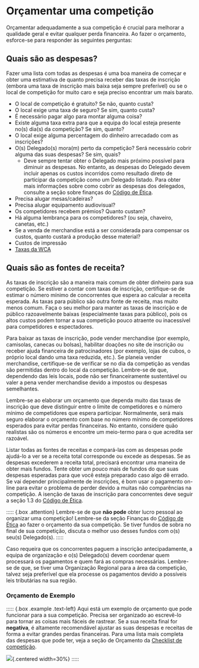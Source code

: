 # Orçamentar uma competição

Orçamentar adequadamente a sua competição é crucial para melhorar a qualidade geral e evitar qualquer perda financeira. Ao fazer o orçamento, esforce-se para responder às seguintes perguntas:

## Quais são as despesas?

Fazer uma lista com todas as despesas é uma boa maneira de começar e obter uma estimativa de quanto precisa receber das taxas de inscrição (embora uma taxa de inscrição mais baixa seja sempre preferível) ou se o local de competição for muito caro e seja preciso encontrar um mais barato.

- O local de competição é gratuito? Se não, quanto custa?
- O local exige uma taxa de seguro? Se sim, quanto custa?
- É necessário pagar algo para montar alguma coisa?
- Existe alguma taxa extra para que a equipa do local esteja presente no(s) dia(s) da competição? Se sim, quanto?
- O local exige alguma percentagem do dinheiro arrecadado com as inscrições?
- O(s) Delegado(s) mora(m) perto da competição? Será necessário cobrir alguma das suas despesas? Se sim, quais?
  - Deve sempre tentar obter o Delegado mais próximo possível para diminuir as despesas. No entanto, as despesas do Delegado devem incluir apenas os custos incorridos como resultado direto de participar da competição como um Delegado listado. Para obter mais informações sobre como cobrir as despesas dos delegados, consulte a seção sobre finanças do [Código de Ética](wcadoc{documents/Code%20of%20Ethics.pdf}).
- Precisa alugar mesas/cadeiras?
- Precisa alugar equipamento audiovisual?
- Os competidores recebem prémios? Quanto custam?
- Há alguma lembrança para os competidores? (ou seja, chaveiro, canetas, etc.)
- Se a venda de merchandise está a ser considerada para compensar os custos, quanto custará a produção desse material?
- Custos de impressão
- [Taxas da WCA](wcadoc{documents/policies/external/Dues%20System.pdf})

## Quais são as fontes de receita?

As taxas de inscrição são a maneira mais comum de obter dinheiro para sua competição. Se estiver a contar com taxas de inscrição, certifique-se de estimar o número mínimo de concorrentes que espera ao calcular a receita esperada. As taxas para público são outra fonte de receita, mas muito menos comum. Faça o seu melhor para manter as taxas de inscrição e de público razoavelmente baixas (especialmente taxas para público), pois os altos custos podem tornar a sua competição pouco atraente ou inacessível para competidores e espectadores.

Para baixar as taxas de inscrição, pode vender merchandise (por exemplo, camisolas, canecas ou bolsas), habilitar doações no site de inscrição ou receber ajuda financeira de patrocinadores (por exemplo, lojas de cubos, o próprio local dando uma taxa reduzida, etc.). Se planeia vender merchandise, certifique-se de verificar se no dia da competição as vendas são permitidas dentro do local da competição. Lembre-se de que, dependendo das leis locais, pode não ser financeiramente sustentável ou valer a pena vender merchandise devido a impostos ou despesas semelhantes.

Lembre-se ao elaborar um orçamento que dependa muito das taxas de inscrição que deve distinguir entre o limite de competidores e o número mínimo de competidores que espera participar. Normalmente, será mais seguro elaborar o orçamento com base no número mínimo de competidores esperados para evitar perdas financeiras. No entanto, considere quão realistas são os números e encontre um meio-termo para o que acredita ser razoável.

Listar todas as fontes de receitas e compará-las com as despesas pode ajudá-lo a ver se a receita total corresponde ou excede as despesas. Se as despesas excederem a receita total, precisará encontrar uma maneira de obter mais fundos. Tente obter um pouco mais de fundos do que suas despesas esperadas para que você esteja preparado caso algo dê errado. Se vai depender principalmente de inscrições, é bom usar o pagamento on-line para evitar o problema de perder devido a muitas não comparências na competição. A isenção de taxas de inscrição para concorrentes deve seguir a seção 1.3 do [Código de Ética](wcadoc{documents/Code%20of%20Ethics.pdf}).

::::: {.box .attention}
Lembre-se de que **não pode** obter lucro pessoal ao organizar uma competição! Lembre-se da seção Finanças do [Código de Ética](wcadoc{documents/Code%20of%20Ethics.pdf}) ao fazer o orçamento da sua competição. Se tiver fundos de sobra no final de sua competição, discuta o melhor uso desses fundos com o(s) seu(s) Delegado(s).
:::::

Caso requeira que os concorrentes paguem a inscrição antecipadamente, a equipa de organização e o(s) Delegado(s) devem coordenar quem processará os pagamentos e quem fará as compras necessárias. Lembre-se de que, se tiver uma Organização Regional para a área da competição, talvez seja preferível que ela processe os pagamentos devido a possíveis leis tributárias na sua região.

### Orçamento de Exemplo

::::: {.box .example .text-left}
Aqui está um exemplo de orçamento que pode funcionar para a sua competição. Precisa ser organizado ao escrevê-lo para tornar as coisas mais fáceis de rastrear. Se a sua receita final for **negativa**, é altamente recomendável ajustar as suas despesas e receitas de forma a evitar grandes perdas financeiras. Para uma lista mais completa das despesas que pode ter, veja a seção de Orçamento da [Checklist de competição](wcadoc{edudoc/organizer-guidelines/pt/checklist.pdf}).

![](images/budget.png){.centered width=30%}
:::::
